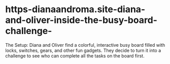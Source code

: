 # https-dianaandroma.site-diana-and-oliver-inside-the-busy-board-challenge-
The Setup: Diana and Oliver find a colorful, interactive busy board filled with locks, switches, gears, and other fun gadgets. They decide to turn it into a challenge to see who can complete all the tasks on the board first.
